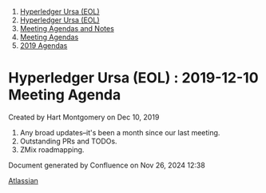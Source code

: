 1. [Hyperledger Ursa (EOL)](index.html)
2. [Hyperledger Ursa (EOL)](19595269.html)
3. [Meeting Agendas and Notes](Meeting-Agendas-and-Notes_19603313.html)
4. [Meeting Agendas](Meeting-Agendas_19603319.html)
5. [2019 Agendas](2019-Agendas_19611656.html)

# Hyperledger Ursa (EOL) : 2019-12-10 Meeting Agenda

Created by Hart Montgomery on Dec 10, 2019

1. Any broad updates–it's been a month since our last meeting.
2. Outstanding PRs and TODOs.
3. ZMix roadmapping.

Document generated by Confluence on Nov 26, 2024 12:38

[Atlassian](http://www.atlassian.com/)
